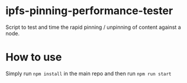 # ipfs-pinning-performance-tester
Script to test and time the rapid pinning / unpinning of content against a node.

# How to use
Simply run `npm install` in the main repo and then run `npm run start`
